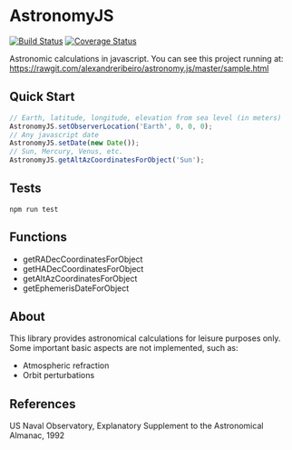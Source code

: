 AstronomyJS
===========

[![Build Status](https://travis-ci.org/alexandreribeiro/astronomy.js.svg?branch=master)](https://travis-ci.org/alexandreribeiro/astronomy.js)
[![Coverage Status](https://coveralls.io/repos/github/alexandreribeiro/astronomy.js/badge.svg?branch=master&service=github)](https://coveralls.io/github/alexandreribeiro/astronomy.js?branch=master)

Astronomic calculations in javascript.
You can see this project running at: <https://rawgit.com/alexandreribeiro/astronomy.js/master/sample.html>

## Quick Start

```javascript
// Earth, latitude, longitude, elevation from sea level (in meters)
AstronomyJS.setObserverLocation('Earth', 0, 0, 0);
// Any javascript date
AstronomyJS.setDate(new Date());
// Sun, Mercury, Venus, etc.
AstronomyJS.getAltAzCoordinatesForObject('Sun');
```

## Tests

`npm run test`

## Functions

- getRADecCoordinatesForObject
- getHADecCoordinatesForObject
- getAltAzCoordinatesForObject
- getEphemerisDateForObject

## About

This library provides astronomical calculations for leisure purposes only.
Some important basic aspects are not implemented, such as:
- Atmospheric refraction
- Orbit perturbations

## References
US Naval Observatory, Explanatory Supplement to the Astronomical Almanac, 1992
